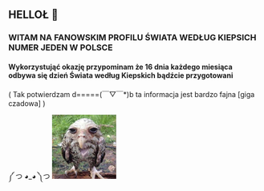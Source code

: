 ## HELLOŁ 👋

### WITAM NA FANOWSKIM PROFILU ŚWIATA WEDŁUG KIEPSICH NUMER JEDEN W POLSCE

#### Wykorzystująć okazję przypominam że 16 dnia każdego miesiąca odbywa się dzień Świata według Kiepskich bądźcie przygotowani 
( Tak potwierdzam d=====(￣▽￣*)b ta informacja jest bardzo fajna [giga czadowa] )

 ༼ つ ◕_◕ ༽つ ![ptaszor](ptaszor.png)
<!--
**cool-moose/cool-moose** is a ✨ _special_ ✨ repository because its `README.md` (this file) appears on your GitHub profile.

Here are some ideas to get you started:

- 🔭 I’m currently working on ...
- 🌱 I’m currently learning ...
- 👯 I’m looking to collaborate on ...
- 🤔 I’m looking for help with ...
- 💬 Ask me about ...
- 📫 How to reach me: ...
- 😄 Pronouns: ...
- ⚡ Fun fact: ...
-->

